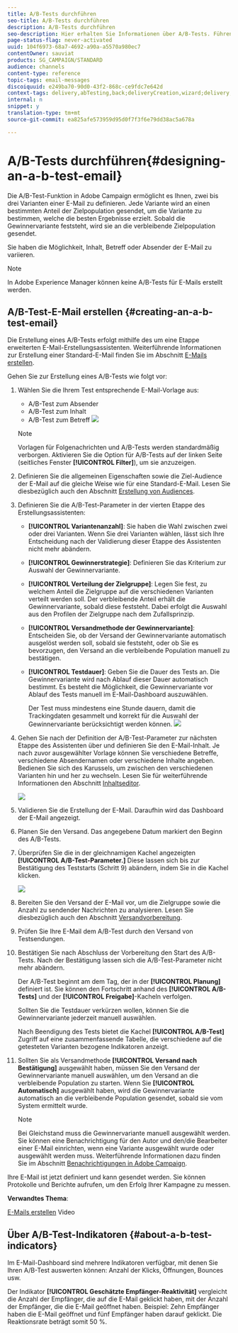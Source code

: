 ```yaml
---
title: A/B-Tests durchführen
seo-title: A/B-Tests durchführen
description: A/B-Tests durchführen
seo-description: Hier erhalten Sie Informationen über A/B-Tests. Führen Sie diese Schritte aus, um ausgehend von einem A/B-Test in Adobe Campaign eine E-Mail zu erstellen.
page-status-flag: never-activated
uuid: 104f6973-68a7-4692-a90a-a5570a980ec7
contentOwner: sauviat
products: SG_CAMPAIGN/STANDARD
audience: channels
content-type: reference
topic-tags: email-messages
discoiquuid: e249ba70-90d0-43f2-868c-ce9fdc7e642d
context-tags: delivery,abTesting,back;deliveryCreation,wizard;delivery,main
internal: n
snippet: y
translation-type: tm+mt
source-git-commit: ea825afe573959d95d0f7f3f6e79dd38ac5a678a

---
```



# A/B-Tests durchführen{#designing-an-a-b-test-email}

Die A/B-Test-Funktion in Adobe Campaign ermöglicht es Ihnen, zwei bis drei Varianten einer E-Mail zu definieren. Jede Variante wird an einen bestimmten Anteil der Zielpopulation gesendet, um die Variante zu bestimmen, welche die besten Ergebnisse erzielt. Sobald die Gewinnervariante feststeht, wird sie an die verbleibende Zielpopulation gesendet.

Sie haben die Möglichkeit, Inhalt, Betreff oder Absender der E-Mail zu variieren.

>[!NOTE]
>
>In Adobe Experience Manager können keine A/B-Tests für E-Mails erstellt werden.

## A/B-Test-E-Mail erstellen  {#creating-an-a-b-test-email}

Die Erstellung eines A/B-Tests erfolgt mithilfe des um eine Etappe erweiterten E-Mail-Erstellungsassistenten. Weiterführende Informationen zur Erstellung einer Standard-E-Mail finden Sie im Abschnitt [E-Mails erstellen](../../channels/using/creating-an-email.md).

Gehen Sie zur Erstellung eines A/B-Tests wie folgt vor:

1. Wählen Sie die Ihrem Test entsprechende E-Mail-Vorlage aus:

   * A/B-Test zum Absender
   * A/B-Test zum Inhalt
   * A/B-Test zum Betreff
   ![](assets/create_ab_testing.png)

   >[!NOTE]
   >
   >Vorlagen für Folgenachrichten und A/B-Tests werden standardmäßig verborgen. Aktivieren Sie die Option für A/B-Tests auf der linken Seite (seitliches Fenster **[!UICONTROL Filter]**), um sie anzuzeigen.

1. Definieren Sie die allgemeinen Eigenschaften sowie die Ziel-Audience der E-Mail auf die gleiche Weise wie für eine Standard-E-Mail. Lesen Sie diesbezüglich auch den Abschnitt [Erstellung von Audiences](../../audiences/using/creating-audiences.md).
1. Definieren Sie die A/B-Test-Parameter in der vierten Etappe des Erstellungsassistenten:

   * **[!UICONTROL Variantenanzahl]**: Sie haben die Wahl zwischen zwei oder drei Varianten. Wenn Sie drei Varianten wählen, lässt sich Ihre Entscheidung nach der Validierung dieser Etappe des Assistenten nicht mehr abändern.
   * **[!UICONTROL Gewinnerstrategie]**: Definieren Sie das Kriterium zur Auswahl der Gewinnervariante.
   * **[!UICONTROL Verteilung der Zielgruppe]**: Legen Sie fest, zu welchem Anteil die Zielgruppe auf die verschiedenen Varianten verteilt werden soll. Der verbleibende Anteil erhält die Gewinnervariante, sobald diese feststeht. Dabei erfolgt die Auswahl aus den Profilen der Zielgruppe nach dem Zufallsprinzip.
   * **[!UICONTROL Versandmethode der Gewinnervariante]**: Entscheiden Sie, ob der Versand der Gewinnervariante automatisch ausgelöst werden soll, sobald sie feststeht, oder ob Sie es bevorzugen, den Versand an die verbleibende Population manuell zu bestätigen.
   * **[!UICONTROL Testdauer]**: Geben Sie die Dauer des Tests an. Die Gewinnervariante wird nach Ablauf dieser Dauer automatisch bestimmt. Es besteht die Möglichkeit, die Gewinnervariante vor Ablauf des Tests manuell im E-Mail-Dashboard auszuwählen.

      Der Test muss mindestens eine Stunde dauern, damit die Trackingdaten gesammelt und korrekt für die Auswahl der Gewinnervariante berücksichtigt werden können.
   ![](assets/ab_parameters.png)

1. Gehen Sie nach der Definition der A/B-Test-Parameter zur nächsten Etappe des Assistenten über und definieren Sie den E-Mail-Inhalt. Je nach zuvor ausgewählter Vorlage können Sie verschiedene Betreffe, verschiedene Absendernamen oder verschiedene Inhalte angeben. Bedienen Sie sich des Karussels, um zwischen den verschiedenen Varianten hin und her zu wechseln. Lesen Sie für weiterführende Informationen den Abschnitt [Inhaltseditor](../../designing/using/overview.md).

   ![](assets/create_ab_testing2.png)

1. Validieren Sie die Erstellung der E-Mail. Daraufhin wird das Dashboard der E-Mail angezeigt.
1. Planen Sie den Versand. Das angegebene Datum markiert den Beginn des A/B-Tests.
1. Überprüfen Sie die in der gleichnamigen Kachel angezeigten **[!UICONTROL A/B-Test-Parameter.]** Diese lassen sich bis zur Bestätigung des Teststarts (Schritt 9) abändern, indem Sie in die Kachel klicken.

   ![](assets/create_ab_testing3.png)

1. Bereiten Sie den Versand der E-Mail vor, um die Zielgruppe sowie die Anzahl zu sendender Nachrichten zu analysieren. Lesen Sie diesbezüglich auch den Abschnitt [Versandvorbereitung](../../sending/using/preparing-the-send.md).
1. Prüfen Sie Ihre E-Mail dem A/B-Test durch den Versand von Testsendungen.
1. Bestätigen Sie nach Abschluss der Vorbereitung den Start des A/B-Tests. Nach der Bestätigung lassen sich die A/B-Test-Parameter nicht mehr abändern.

   Der A/B-Test beginnt am dem Tag, der in der **[!UICONTROL Planung]** definiert ist. Sie können den Fortschritt anhand des **[!UICONTROL A/B-Tests]** und der **[!UICONTROL Freigabe]**-Kacheln verfolgen.

   Sollten Sie die Testdauer verkürzen wollen, können Sie die Gewinnervariante jederzeit manuell auswählen.

   Nach Beendigung des Tests bietet die Kachel **[!UICONTROL A/B-Test]** Zugriff auf eine zusammenfassende Tabelle, die verschiedene auf die getesteten Varianten bezogene Indikatoren anzeigt.

1. Sollten Sie als Versandmethode **[!UICONTROL Versand nach Bestätigung]** ausgewählt haben, müssen Sie den Versand der Gewinnervariante manuell auswählen, um den Versand an die verbleibende Population zu starten. Wenn Sie **[!UICONTROL Automatisch]** ausgewählt haben, wird die Gewinnervariante automatisch an die verbleibende Population gesendet, sobald sie vom System ermittelt wurde.

   >[!NOTE]
   >
   >Bei Gleichstand muss die Gewinnervariante manuell ausgewählt werden. Sie können eine Benachrichtigung für den Autor und den/die Bearbeiter einer E-Mail einrichten, wenn eine Variante ausgewählt wurde oder ausgewählt werden muss. Weiterführende Informationen dazu finden Sie im Abschnitt [Benachrichtigungen in Adobe Campaign](../../administration/using/sending-internal-notifications.md).

Ihre E-Mail ist jetzt definiert und kann gesendet werden. Sie können Protokolle und Berichte aufrufen, um den Erfolg Ihrer Kampagne zu messen.

**Verwandtes Thema**:

[E-Mails erstellen](https://helpx.adobe.com/campaign/kt/acs/using/acs-create-email-from-homepage-feature-video-use.html) Video

## Über A/B-Test-Indikatoren {#about-a-b-test-indicators}

Im E-Mail-Dashboard sind mehrere Indikatoren verfügbar, mit denen Sie Ihren A/B-Test auswerten können: Anzahl der Klicks, Öffnungen, Bounces usw.

Der Indikator **[!UICONTROL Geschätzte Empfänger-Reaktivität]** vergleicht die Anzahl der Empfänger, die auf die E-Mail geklickt haben, mit der Anzahl der Empfänger, die die E-Mail geöffnet haben. Beispiel: Zehn Empfänger haben die E-Mail geöffnet und fünf Empfänger haben darauf geklickt. Die Reaktionsrate beträgt somit 50 %.
